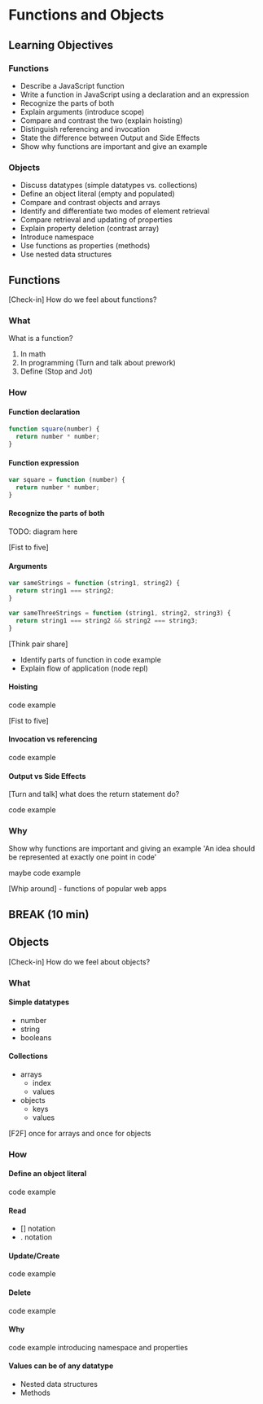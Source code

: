 # Functions and Objects

## Learning Objectives

### Functions
- Describe a JavaScript function
- Write a function in JavaScript using a declaration and an expression
- Recognize the parts of both
- Explain arguments (introduce scope)
- Compare and contrast the two (explain hoisting)
- Distinguish referencing and invocation
- State the difference between Output and Side Effects
- Show why functions are important and give an example

### Objects
- Discuss datatypes (simple datatypes vs. collections)
- Define an object literal (empty and populated)
- Compare and contrast objects and arrays
- Identify and differentiate two modes of element retrieval
- Compare retrieval and updating of properties
- Explain property deletion (contrast array)
- Introduce namespace
- Use functions as properties (methods)
- Use nested data structures


## Functions

[Check-in] How do we feel about functions?

### What

What is a function?

1. In math
2. In programming (Turn and talk about prework)
3. Define (Stop and Jot)

### How

#### Function declaration

``` javascript
function square(number) {
  return number * number;
}
```

#### Function expression

``` javascript
var square = function (number) {
  return number * number;
}
```

#### Recognize the parts of both

TODO: diagram here

[Fist to five]

#### Arguments

``` javascript
var sameStrings = function (string1, string2) {
  return string1 === string2;
}

var sameThreeStrings = function (string1, string2, string3) {
  return string1 === string2 && string2 === string3;
}
```

[Think pair share]
- Identify parts of function in code example
- Explain flow of application (node repl)


#### Hoisting

code example

[Fist to five]

#### Invocation vs referencing

code example


#### Output vs Side Effects

[Turn and talk] what does the return statement do?

code example

### Why

Show why functions are important and giving an example
'An idea should be represented at exactly one point in code'

maybe code example

[Whip around] - functions of popular web apps

## BREAK (10 min)

## Objects

[Check-in] How do we feel about objects?

### What

#### Simple datatypes

- number
- string
- booleans

#### Collections

- arrays
  - index
  - values
- objects
  - keys
  - values

[F2F] once for arrays and once for objects

### How

#### Define an object literal

code example

#### Read

- [] notation
- . notation

#### Update/Create

code example

#### Delete

code example

#### Why

code example introducing namespace and properties

#### Values can be of any datatype

- Nested data structures
- Methods
